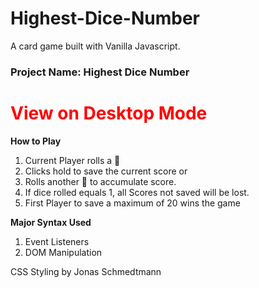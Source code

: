 # Highest-Dice-Number
A card game built with Vanilla Javascript.

<h3><b>Project Name: Highest Dice Number</b></h3>
<h1 style="color:red;">View on Desktop Mode</h1>

<b style="font-weight:bold;">How to Play</b>
1)	Current Player rolls a 🎲
2)	Clicks hold to save the current score or 
3)	Rolls another  🎲 to accumulate score.
4)	If dice rolled equals 1, all Scores not saved will be lost.
5)	First Player to save a maximum of 20 wins the game

<b style="font-weight:bold;">Major Syntax Used</b>
1)	Event Listeners
2)	DOM Manipulation

CSS Styling by Jonas Schmedtmann

